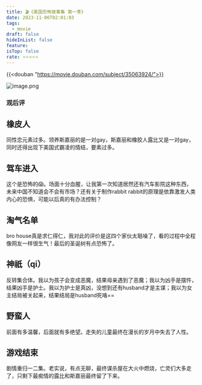 ```yaml
---
title: 🎬《美国恐怖故事集 第一季》
date: 2023-11-06T02:01:03
tags:
  - movie
draft: false
hideInList: false
feature: 
isTop: false
rate: ⭐️⭐️⭐️⭐️⭐️
---
```


{{<douban "https://movie.douban.com/subject/35063924/">}}

![image.png](https://bestkxt.oss-cn-guangzhou.aliyuncs.com/img/202311120205454.png)

### 观后评
## 橡皮人
同性恋元素过多。领养斯嘉丽的是一对gay，斯嘉丽和橡胶人露比又是一对gay，同时还得出现下美国式霸凌的情结，要素过多。
## 驾车进入
这个是恐怖的😱。场面十分血腥，让我第一次知道居然还有汽车影院这种东西，未来中国不知道会不会有市场？还有关于制作rabbit rabbit的原理是依靠激发人类内心的恐惧，可能以后真的有办法控制？
## 淘气名单
bro house真是求仁得仁，我对此的评价是这四个家伙太聒噪了，看的过程中全程像网友一样很生气！最后的圣诞树有点恐怖了。
## 神祇（qi）
反转集合体。我以为孩子会变成恶魔，结果母亲遇到了恶魔；我以为凶手是摆件，结果凶手是护士。我以为护士是真凶，没想到还有husband才是主谋；我以为女主结局被关起来，结果结局是husband死咯==

## 野蛮人
前面有多温馨，后面就有多绝望。走失的儿童最终在漫长的岁月中失去了人性。
## 游戏结束
剧情重归一二集。老实说，有点无聊，最终谋杀屋在大火中燃烧，亡灵们大多走了，只剩下最痴情的露比和斯嘉丽最终留了下来。






<!--more-->


